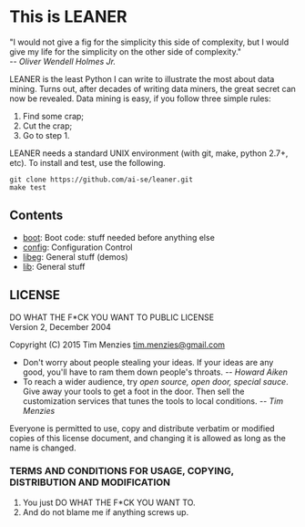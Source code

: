 # This is LEANER

"I would not give a fig for the simplicity this side
of complexity, but I would give my life for the
simplicity on the other side of complexity."  
-- _Oliver Wendell Holmes Jr._

LEANER is the least Python I can write to illustrate
the most about data mining. Turns out, after decades
of writing data miners, the great secret can now be
revealed. Data mining is easy, if you follow three
simple rules:

1. Find some crap;
2. Cut the crap;
3. Go to step 1.

LEANER needs a standard UNIX environment (with git, make, python 2.7+, etc).
To install and test, use the following.


```
git clone https://github.com/ai-se/leaner.git
make test 
```



## Contents

+ [boot](boot.md):  Boot code: stuff needed before anything else
+ [config](config.md):  Configuration Control
+ [libeg](libeg.md):  General stuff (demos)
+ [lib](lib.md):  General stuff

## LICENSE

DO WHAT THE F*CK YOU WANT TO PUBLIC LICENSE   
Version 2, December 2004   

Copyright (C) 2015 Tim Menzies <tim.menzies@gmail.com> 

+ Don't worry about people stealing your ideas. If
  your ideas are any good, you'll have to ram them
  down people's throats.
  _-- Howard Aiken_
+ To reach a wider audience, try _open source, open door, special sauce_. 
  Give away your tools to get a foot in the door. Then sell the
  customization services that tunes the tools to local conditions.
  _-- Tim Menzies_
 
Everyone is permitted to use, copy and distribute
verbatim or modified copies of this license
document, and changing it is allowed as long as the
name is changed.

### TERMS AND CONDITIONS FOR USAGE, COPYING, DISTRIBUTION AND MODIFICATION 

1. You just DO WHAT THE F*CK YOU WANT TO.
2. And do not blame me if anything screws up.


